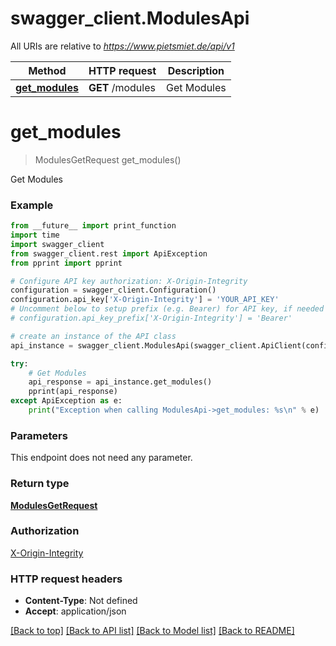 # swagger_client.ModulesApi

All URIs are relative to *https://www.pietsmiet.de/api/v1*

Method | HTTP request | Description
------------- | ------------- | -------------
[**get_modules**](ModulesApi.md#get_modules) | **GET** /modules | Get Modules

# **get_modules**
> ModulesGetRequest get_modules()

Get Modules

### Example
```python
from __future__ import print_function
import time
import swagger_client
from swagger_client.rest import ApiException
from pprint import pprint

# Configure API key authorization: X-Origin-Integrity
configuration = swagger_client.Configuration()
configuration.api_key['X-Origin-Integrity'] = 'YOUR_API_KEY'
# Uncomment below to setup prefix (e.g. Bearer) for API key, if needed
# configuration.api_key_prefix['X-Origin-Integrity'] = 'Bearer'

# create an instance of the API class
api_instance = swagger_client.ModulesApi(swagger_client.ApiClient(configuration))

try:
    # Get Modules
    api_response = api_instance.get_modules()
    pprint(api_response)
except ApiException as e:
    print("Exception when calling ModulesApi->get_modules: %s\n" % e)
```

### Parameters
This endpoint does not need any parameter.

### Return type

[**ModulesGetRequest**](ModulesGetRequest.md)

### Authorization

[X-Origin-Integrity](../README.md#X-Origin-Integrity)

### HTTP request headers

 - **Content-Type**: Not defined
 - **Accept**: application/json

[[Back to top]](#) [[Back to API list]](../README.md#documentation-for-api-endpoints) [[Back to Model list]](../README.md#documentation-for-models) [[Back to README]](../README.md)


